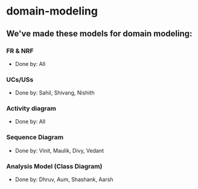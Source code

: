 # domain-modeling
## We've made these models for domain modeling:
### FR & NRF
- Done by: All
### UCs/USs
- Done by: Sahil, Shivang, Nishith
### Activity diagram
- Done by: All
### Sequence Diagram
- Done by: Vinit, Maulik, Divy, Vedant
### Analysis Model (Class Diagram)
- Done by: Dhruv, Aum, Shashank, Aarsh
